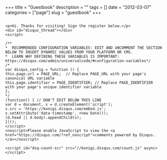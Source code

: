 +++
title = "Guestbook"
description = ""
tags = []
date = "2012-03-07"
categories = ["page"]
slug = "guestbook"
+++

<div class="columns is-centered">
  <div class="column is-half is-size-4">

    <p>Hi. Thanks for visiting! Sign the register below.</p>
    <div id="disqus_thread"></div>
    <script>

    /**
    *  RECOMMENDED CONFIGURATION VARIABLES: EDIT AND UNCOMMENT THE SECTION BELOW TO INSERT DYNAMIC VALUES FROM YOUR PLATFORM OR CMS.
    *  LEARN WHY DEFINING THESE VARIABLES IS IMPORTANT: https://disqus.com/admin/universalcode/#configuration-variables*/
    /*
    var disqus_config = function () {
    this.page.url = PAGE_URL;  // Replace PAGE_URL with your page's canonical URL variable
    this.page.identifier = PAGE_IDENTIFIER; // Replace PAGE_IDENTIFIER with your page's unique identifier variable
    };
    */
    (function() { // DON'T EDIT BELOW THIS LINE
    var d = document, s = d.createElement('script');
    s.src = 'https://konigi.disqus.com/embed.js';
    s.setAttribute('data-timestamp', +new Date());
    (d.head || d.body).appendChild(s);
    })();
    </script>
    <noscript>Please enable JavaScript to view the <a href="https://disqus.com/?ref_noscript">comments powered by Disqus.</a></noscript>

    <script id="dsq-count-scr" src="//konigi.disqus.com/count.js" async></script>
  </div>
</div>
